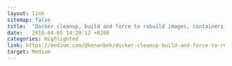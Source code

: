 ```yaml
---
layout: link
sitemap: false
title:  "Docker cleanup, build and force to rebuild images, containers, volumes and networks"
date:   2018-04-05 14:20:12 +0200
categories: Highlighted
link: https://medium.com/@kenanbek/docker-cleanup-build-and-force-to-rebuild-images-containers-volumes-and-networks-dc70fd4ccec0
target: Medium
---
```

